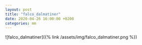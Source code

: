 ```yaml
---
layout: post
title: "falco_dalmatiner"
date: 2020-04-26 16:00:00 +0200
categories: mm
---
```

![falco_dalmatiner]({% link /assets/img/falco_dalmatiner.png %})

